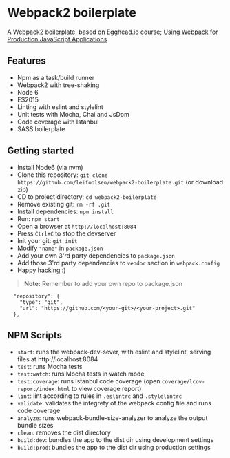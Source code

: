 # Webpack2 boilerplate

A Webpack2 boilerplate, based on Egghead.io course; [Using Webpack for Production JavaScript Applications](https://egghead.io/courses/using-webpack-for-production-javascript-applications)

## Features
* Npm as a task/build runner
* Webpack2 with tree-shaking
* Node 6
* ES2015
* Linting with eslint and stylelint
* Unit tests with Mocha, Chai and JsDom 
* Code coverage with Istanbul
* SASS boilerplate 


## Getting started
* Install Node6 (via nvm)
* Clone this repository: `git clone https://github.com/leifoolsen/webpack2-boilerplate.git` (or download zip)
* CD to project directory: `cd webpack2-boilerplate`
* Remove existing git: `rm -rf .git`
* Install dependencies: `npm install`
* Run: `npm start`
* Open a browser at `http://localhost:8084`
* Press `Ctrl+C` to stop the devserver
* Init your git: `git init`
* Modify `"name"` in `package.json`
* Add your own 3'rd party dependencies  to `package.json`
* Add those 3'rd party dependencies to `vendor` section in `webpack.config`
* Happy hacking :)

>**Note:** Remember to add your own repo to package.json 
```
  "repository": {
    "type": "git",
    "url": "https://github.com/<your-git>/<your-project>.git"
  },
```

## NPM Scripts
* `start`: runs the webpack-dev-sever, with eslint and stylelint, serving files at http://localhost:8084
* `test`: runs Mocha tests
* `test:watch`: runs Mocha tests in watch mode
* `test:coverage`: runs Istanbul code coverage (open `coverage/lcov-report/index.html` to view coverage report)
* `lint`: lint according to rules in `.eslintrc` and `.stylelintrc`
* `validate`: validates the integrety of the webpack config file and runs code coverage 
* `analyze`: runs webpack-bundle-size-analyzer to analyze the output bundle sizes
* `clean`: removes the dist directory
* `build:dev`: bundles the app to the dist dir using development settings
* `build:prod`: bundles the app to the dist dir using production settings
